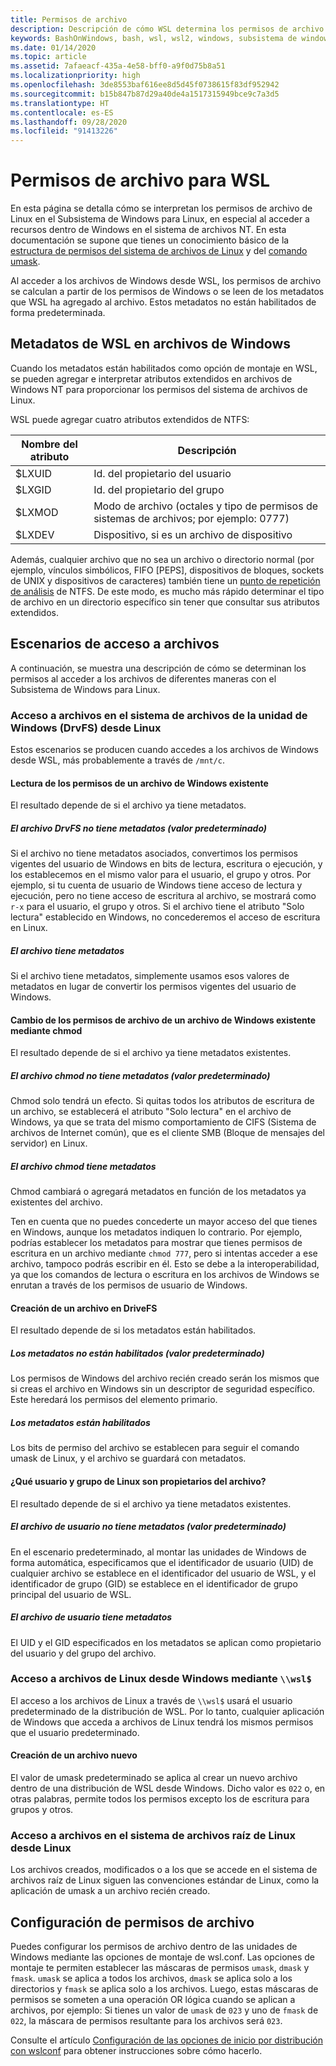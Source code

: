 ```yaml
---
title: Permisos de archivo
description: Descripción de cómo WSL determina los permisos de archivo en Windows
keywords: BashOnWindows, bash, wsl, wsl2, windows, subsistema de windows para linux, subsistemawindows, ubuntu, debian, suse, windows 10, archivo, permisos
ms.date: 01/14/2020
ms.topic: article
ms.assetid: 7afaeacf-435a-4e58-bff0-a9f0d75b8a51
ms.localizationpriority: high
ms.openlocfilehash: 3de8553baf616ee8d5d45f0738615f83df952942
ms.sourcegitcommit: b15b847b87d29a40de4a1517315949bce9c7a3d5
ms.translationtype: HT
ms.contentlocale: es-ES
ms.lasthandoff: 09/28/2020
ms.locfileid: "91413226"
---
```

# <a name="file-permissions-for-wsl"></a>Permisos de archivo para WSL

En esta página se detalla cómo se interpretan los permisos de archivo de Linux en el Subsistema de Windows para Linux, en especial al acceder a recursos dentro de Windows en el sistema de archivos NT. En esta documentación se supone que tienes un conocimiento básico de la [estructura de permisos del sistema de archivos de Linux](https://wiki.archlinux.org/index.php/File_permissions_and_attributes) y del [comando umask](https://en.wikipedia.org/wiki/Umask).

Al acceder a los archivos de Windows desde WSL, los permisos de archivo se calculan a partir de los permisos de Windows o se leen de los metadatos que WSL ha agregado al archivo. Estos metadatos no están habilitados de forma predeterminada.

## <a name="wsl-metadata-on-windows-files"></a>Metadatos de WSL en archivos de Windows

Cuando los metadatos están habilitados como opción de montaje en WSL, se pueden agregar e interpretar atributos extendidos en archivos de Windows NT para proporcionar los permisos del sistema de archivos de Linux.

WSL puede agregar cuatro atributos extendidos de NTFS:

| Nombre del atributo | Descripción |
| --- | --- |
| $LXUID | Id. del propietario del usuario |
| $LXGID | Id. del propietario del grupo |
| $LXMOD | Modo de archivo (octales y tipo de permisos de sistemas de archivos; por ejemplo: 0777) |
| $LXDEV | Dispositivo, si es un archivo de dispositivo |

Además, cualquier archivo que no sea un archivo o directorio normal (por ejemplo, vínculos simbólicos, FIFO [PEPS], dispositivos de bloques, sockets de UNIX y dispositivos de caracteres) también tiene un [punto de repetición de análisis](/windows/win32/fileio/reparse-points) de NTFS. De este modo, es mucho más rápido determinar el tipo de archivo en un directorio específico sin tener que consultar sus atributos extendidos.

## <a name="file-access-scenarios"></a>Escenarios de acceso a archivos

A continuación, se muestra una descripción de cómo se determinan los permisos al acceder a los archivos de diferentes maneras con el Subsistema de Windows para Linux.

### <a name="accessing-files-in-the-windows-drive-file-system-drvfs-from-linux"></a>Acceso a archivos en el sistema de archivos de la unidad de Windows (DrvFS) desde Linux

Estos escenarios se producen cuando accedes a los archivos de Windows desde WSL, más probablemente a través de `/mnt/c`.

#### <a name="reading-file-permissions-from-an-existing-windows-file"></a>Lectura de los permisos de un archivo de Windows existente

El resultado depende de si el archivo ya tiene metadatos.

##### <a name="drvfs-file-does-not-have-metadata-default"></a>El archivo DrvFS no tiene metadatos (valor predeterminado)

Si el archivo no tiene metadatos asociados, convertimos los permisos vigentes del usuario de Windows en bits de lectura, escritura o ejecución, y los establecemos en el mismo valor para el usuario, el grupo y otros. Por ejemplo, si tu cuenta de usuario de Windows tiene acceso de lectura y ejecución, pero no tiene acceso de escritura al archivo, se mostrará como `r-x` para el usuario, el grupo y otros. Si el archivo tiene el atributo "Solo lectura" establecido en Windows, no concederemos el acceso de escritura en Linux.

##### <a name="the-file-has-metadata"></a>El archivo tiene metadatos

Si el archivo tiene metadatos, simplemente usamos esos valores de metadatos en lugar de convertir los permisos vigentes del usuario de Windows.

#### <a name="changing-file-permissions-on-an-existing-windows-file-using-chmod"></a>Cambio de los permisos de archivo de un archivo de Windows existente mediante chmod

El resultado depende de si el archivo ya tiene metadatos existentes.

##### <a name="chmod-file-does-not-have-metadata-default"></a>El archivo chmod no tiene metadatos (valor predeterminado)

Chmod solo tendrá un efecto. Si quitas todos los atributos de escritura de un archivo, se establecerá el atributo "Solo lectura" en el archivo de Windows, ya que se trata del mismo comportamiento de CIFS (Sistema de archivos de Internet común), que es el cliente SMB (Bloque de mensajes del servidor) en Linux.

##### <a name="chmod-file-has-metadata"></a>El archivo chmod tiene metadatos

Chmod cambiará o agregará metadatos en función de los metadatos ya existentes del archivo. 

Ten en cuenta que no puedes concederte un mayor acceso del que tienes en Windows, aunque los metadatos indiquen lo contrario. Por ejemplo, podrías establecer los metadatos para mostrar que tienes permisos de escritura en un archivo mediante `chmod 777`, pero si intentas acceder a ese archivo, tampoco podrás escribir en él. Esto se debe a la interoperabilidad, ya que los comandos de lectura o escritura en los archivos de Windows se enrutan a través de los permisos de usuario de Windows.

#### <a name="creating-a-file-in-drivefs"></a>Creación de un archivo en DriveFS

El resultado depende de si los metadatos están habilitados.

##### <a name="metadata-is-not-enabled-default"></a>Los metadatos no están habilitados (valor predeterminado)

Los permisos de Windows del archivo recién creado serán los mismos que si creas el archivo en Windows sin un descriptor de seguridad específico. Este heredará los permisos del elemento primario.

##### <a name="metadata-is-enabled"></a>Los metadatos están habilitados

Los bits de permiso del archivo se establecen para seguir el comando umask de Linux, y el archivo se guardará con metadatos.

#### <a name="which-linux-user-and-linux-group-owns-the-file"></a>¿Qué usuario y grupo de Linux son propietarios del archivo? 

El resultado depende de si el archivo ya tiene metadatos existentes.

##### <a name="user-file-does-not-have-metadata-default"></a>El archivo de usuario no tiene metadatos (valor predeterminado)

En el escenario predeterminado, al montar las unidades de Windows de forma automática, especificamos que el identificador de usuario (UID) de cualquier archivo se establece en el identificador del usuario de WSL, y el identificador de grupo (GID) se establece en el identificador de grupo principal del usuario de WSL.

##### <a name="user-file-has-metadata"></a>El archivo de usuario tiene metadatos

El UID y el GID especificados en los metadatos se aplican como propietario del usuario y del grupo del archivo.

### <a name="accessing-linux-files-from-windows-using-wsl"></a>Acceso a archivos de Linux desde Windows mediante `\\wsl$`

El acceso a los archivos de Linux a través de `\\wsl$` usará el usuario predeterminado de la distribución de WSL. Por lo tanto, cualquier aplicación de Windows que acceda a archivos de Linux tendrá los mismos permisos que el usuario predeterminado.

#### <a name="creating-a-new-file"></a>Creación de un archivo nuevo

El valor de umask predeterminado se aplica al crear un nuevo archivo dentro de una distribución de WSL desde Windows. Dicho valor es `022` o, en otras palabras, permite todos los permisos excepto los de escritura para grupos y otros. 

### <a name="accessing-files-in-the-linux-root-file-system-from-linux"></a>Acceso a archivos en el sistema de archivos raíz de Linux desde Linux

Los archivos creados, modificados o a los que se accede en el sistema de archivos raíz de Linux siguen las convenciones estándar de Linux, como la aplicación de umask a un archivo recién creado.

## <a name="configuring-file-permissions"></a>Configuración de permisos de archivo

Puedes configurar los permisos de archivo dentro de las unidades de Windows mediante las opciones de montaje de wsl.conf. Las opciones de montaje te permiten establecer las máscaras de permisos `umask`, `dmask` y `fmask`. `umask` se aplica a todos los archivos, `dmask` se aplica solo a los directorios y `fmask` se aplica solo a los archivos. Luego, estas máscaras de permisos se someten a una operación OR lógica cuando se aplican a archivos, por ejemplo: Si tienes un valor de `umask` de `023` y uno de `fmask` de `022`, la máscara de permisos resultante para los archivos será `023`.

Consulte el artículo [Configuración de las opciones de inicio por distribución con wslconf](./wsl-config.md#configure-per-distro-launch-settings-with-wslconf) para obtener instrucciones sobre cómo hacerlo.